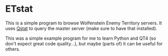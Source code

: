 # ETstat

This is a simple program to browse Wolfenstein Enemy Territory servers. It uses
[Qstat](https://github.com/multiplay/qstat) to query the master server (make
sure to have that installed).

This was a simple example program for me to learn Python and QT4 (so don't
expect great code quality...), but maybe (parts of) it can be useful for others.
